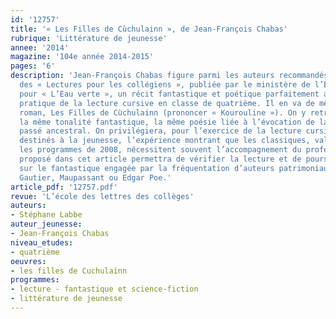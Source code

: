 ```yaml
---
id: '12757'
title: '« Les Filles de Cùchulainn », de Jean-François Chabas'
rubrique: 'Littérature de jeunesse'
annee: '2014'
magazine: '104e année 2014-2015'
pages: '6'
description: 'Jean-François Chabas figure parmi les auteurs recommandés sur la liste
  des « Lectures pour les collégiens », publiée par le ministère de l’Éducation nationale,
  pour « L’Eau verte », un récit fantastique et poétique parfaitement adapté à la
  pratique de la lecture cursive en classe de quatrième. Il en va de même de son dernier
  roman, Les Filles de Cùchulainn (prononcer « Kourouline »). On y retrouve avec plaisir
  la même tonalité fantastique, la même poésie liée à l’évocation de la terre et d’un
  passé ancestral. On privilégiera, pour l’exercice de la lecture cursive, les ouvrages
  destinés à la jeunesse, l’expérience montrant que les classiques, valorisés dans
  les programmes de 2008, nécessitent souvent l’accompagnement du professeur. Le quiz
  proposé dans cet article permettra de vérifier la lecture et de poursuivre une réflexion
  sur le fantastique engagée par la fréquentation d’auteurs patrimoniaux comme Théophile
  Gautier, Maupassant ou Edgar Poe.'
article_pdf: '12757.pdf'
revue: 'L’école des lettres des collèges'
auteurs:
- Stéphane Labbe
auteur_jeunesse:
- Jean-François Chabas
niveau_etudes:
- quatrième
oeuvres:
- les filles de Cuchulainn
programmes:
- lecture - fantastique et science-fiction
- littérature de jeunesse
---
```

